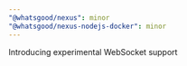 ```yaml
---
"@whatsgood/nexus": minor
"@whatsgood/nexus-nodejs-docker": minor
---
```


Introducing experimental WebSocket support
